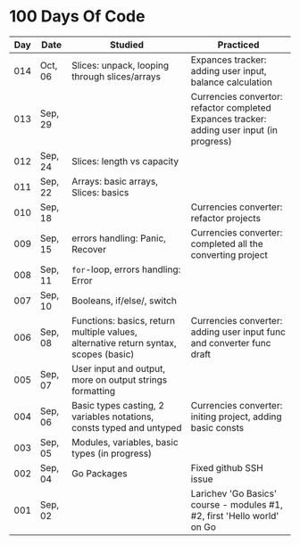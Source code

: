 # 100 Days Of Code

| Day | Date | Studied | Practiced |
| --- | --- | --- | --- |
| 014 | Oct, 06 | Slices: unpack, looping through slices/arrays | Expances tracker: adding user input, balance calculation |
| 013 | Sep, 29 |  | Currencies convertor: refactor completed <br /> Expances tracker: adding user input (in progress) |
| 012 | Sep, 24 | Slices: length vs capacity |  |
| 011 | Sep, 22 | Arrays: basic arrays, Slices: basics |  |
| 010 | Sep, 18 |  | Currencies converter: refactor projects |
| 009 | Sep, 15 | errors handling: Panic, Recover | Currencies converter: completed all the converting project |
| 008 | Sep, 11 | `for`-loop, errors handling: Error |  |
| 007 | Sep, 10 | Booleans, if/else/, switch |  |
| 006 | Sep, 08 | Functions: basics, return multiple values, alternative return syntax, scopes (basic) | Currencies converter: adding user input func and converter func draft |
| 005 | Sep, 07 | User input and output, more on output strings formatting |  |
| 004 | Sep, 06 | Basic types casting, 2 variables notations, consts typed and untyped | Currencies converter: initing project, adding basic consts |
| 003 | Sep, 05 | Modules, variables, basic types (in progress) |  |
| 002 | Sep, 04 | Go Packages | Fixed github SSH issue |
| 001 | Sep, 02 |  | Larichev 'Go Basics' course - modules #1, #2, first 'Hello world' on Go |
